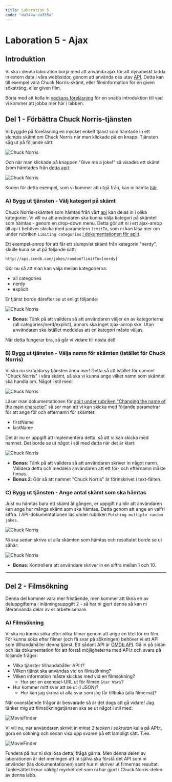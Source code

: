 ```yaml
---
title: Laboration 5
code: "da344a-da355a"
---
```


# Laboration 5 - Ajax

## Introduktion

Vi ska i denna laboration börja med att använda ajax för att dynamiskt ladda in extern data i våra webbsidor, genom att använda oss utav [API](https://en.wikipedia.org/wiki/Web_API). Detta kan till exempel vara Chuck Norris-skämt, eller filminformation för en given söksträng, eller given film.

Börja med att kolla in [veckans föreläsning](../lectures/le6.html) för en snabb introduktion till vad vi kommer att jobba mer här i labben.

## Del 1 - Förbättra Chuck Norris-tjänsten

Vi byggde på föreläsning en mycket enkelt tjänst som hämtade in ett slumpis skämt om Chuck Norris när man klickade på en knapp. Tjänsten såg ut på följande sätt:

![Chuck Norris](11/cn1.jpg)

Och när man klickade på knappen "Give me a joke!" så visades ett skämt (som hämtades från [detta api](http://www.icndb.com/api/)):

![Chuck Norris](11/cn2.jpg)

Koden för detta exempel, som vi kommer att utgå från, kan ni hämta [här](../lectures/6/cn.zip).

### A) Bygg ut tjänsten - Välj kategori på skämt

Chuck Norris-skämten som hämtas från vårt [api](http://www.icndb.com/api/) kan delas in i olika kategorier. Vi vill nu att användaren ska kunna välja kategori på skämtet som hämtas - genom en drop-down menu. Detta gör att ni i ert ajax-anrop till api:t behöver skicka med parametern `limitTo`, som ni kan läsa mer om under rubriken `Limiting categories` [i dokumentationen för api:t](http://www.icndb.com/api/).

Ett exempel-anrop för att får ett slumpvist skämt från kategorin "nerdy", skulle kuna se ut på följande sätt:

```
http://api.icndb.com/jokes/random?limitTo=[nerdy]
```

Gör nu så att man kan välja mellan kategorierna:

- all categories
- nerdy
- explicit

Er tjänst borde därefter se ut enligt följande:

![Chuck Norris](11/cn3.jpg)

- **Bonus**: Tänk på att validera så att användaren väljer en av kategorierna (all categories/nerd/explict), annars ska inget ajax-anrop ske. Utan användaren ska istället meddelas att en kategori måste väljas.

När detta fungerar bra, så går vi vidare till nästa del!

### B) Bygg ut tjänsten - Välja namn för skämten (istället för Chuck Norris)

Vi ska nu skräddarsy tjänsten ännu mer! Detta så att istället för namnet "Chuck Norris" i våra skämt, så ska vi kunna ange vilket namn som skämtet ska handla om. Något i stil med:

![Chuck Norris](11/cn4.jpg)

Läser man dokumentationen för [api:t under rubriken "Changing the name of the main character"](http://www.icndb.com/api/) så ser man att vi kan skicka med följande parametrar för att ange för och efternamn för skämtet:

- firstName
- lastName

Det är nu er uppgift att implementera detta, så att vi kan skicka med namnet. Det borde se ut något i stil med detta när det är klart:

![Chuck Norris](11/cn5.jpg)

- **Bonus**: Tänk på att validera så att användaren skriver in något namn. Validera detta och meddela användaren att ett för- och efternamn måste finnas.
- **Bonus 2**: Gör så att namnet "Chuck Norris" är förinskrivet i text-fälten.

### C) Bygg ut tjänsten - Ange antal skämt som ska hämtas

Just nu hämtas bara ett skämt åt gången, er uppgift nu blir att användaren kan ange hur många skämt som ska hämtas. Detta genom att ange en valfri siffra. I API-dokumentationen läs under rubriken `Fetching multiple random jokes`.

![Chuck Norris](11/cn6.jpg)

Ni ska sedan skriva ut alla skämten som hämtas och resultatet borde se ut såhär:

![Chuck Norris](11/cn7.jpg)

- **Bonus**: Kontrollera att användare skriver in en siffra mellan 1 och 10.

---

## Del 2 - Filmsökning

Denna del kommer vara mer fristående, men kommer att likna en av deluppgifterna i inlämingsuppgift 2 - så har ni gjort denna så kan ni återanvända delar av er arbete senare.

### A) Filmsökning

Vi ska nu kunna söka efter olika filmer genom att ange en titel för en film. För kunna söka efter filmer (och få svar på sökningen) behöver vi ett API som tillhandahåller denna tjänst. Ett sådant API är [OMDb API](https://www.omdbapi.com/). Gå in på sidan och läs dokumentation för att förstå möjligheterna med API:t och svara på följande frågor:

- Vilka tjänster tillhandahåller API:t?
- Vilken tjänst ska användas vid en filmsökning?
- Vilken information måste skickas med vid en filmsökning?
  - Hur ser en exempel-URL ut för filmen `Star Wars`?
- Hur kommer mitt svar att se ut (i JSON)?
  - Hur kan jag skriva ut alla svar som jag får tillbaka (alla filmerna)?

När ovanstående frågor är besvarade så är det dags att gå vidare! Jag tänker mig att filmsökningstjänsen ska se ut något i stil med:

![MovieFinder](11/mf1.jpg)

Vi vill nu, när användaren skrivit in *minst 3 tecken i sökrutan* kalla på API:t, göra en sökning och sedan visa upp svaren på ett lämpligt sätt. T.ex.

![MovieFinder](11/mf2.jpg)

Fundera på hur ni ska lösa detta, fråga gärna. Men denna delen av laborationen är det meningen att ni själva ska förstå det API som ni använder (läs dokumentationen) samt hur ni skriver ut filmernas resultat. Tankesättet liknar väldigt mycket det som ni har gjort i Chuck Norris-delen av denna labb.
